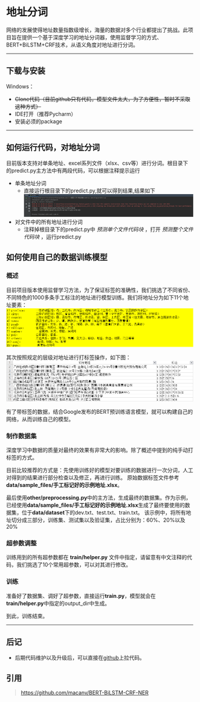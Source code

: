 # 地址分词
网络的发展使得地址数量指数级增长，海量的数据对多个行业都提出了挑战。此项目旨在提供一个基于深度学习的地址分词器，使用监督学习的方式、BERT+BiLSTM+CRF技术，从语义角度对地址进行分词。

---
## 下载与安装
Windows：
- ~~Clone代码（目前github只有代码，模型文件太大，为了方便性，暂时不采取这种方式）~~
- IDE打开（推荐Pycharm）
- 安装必须的package

---
## 如何运行代码，对地址分词
目前版本支持对单条地址、excel系列文件（xlsx、csv等）进行分词。根目录下的predict.py主方法中有两段代码，可以根据注释提示运行
- 单条地址分词
    - 直接运行根目录下的predict.py,就可以得到结果,结果如下
    ![单条地址分词效果](./other/pictures/单条地址分词效果.png)
- 对文件中的所有地址进行分词
    - 注释掉根目录下的predict.py中 *预测单个文件代码块* ，打开 *预测整个文件代码块* ，运行predict.py
## 如何使用自己的数据训练模型
### 概述
目前项目版本使用监督学习方法，为了保证标签的准确性，我们挑选了不同省份、不同特色的1000多条手工标注的地址进行模型训练。我们将地址分为如下11个地址要素：
![地址要素说明](./other/pictures/切分地址要素层级说明.png)

其次按照规定的层级对地址进行打标签操作，如下图：
![打标签示例](./other/pictures/打标签示例.png)

有了带标签的数据，结合Google发布的BERT预训练语言模型，就可以构建自己的网络，从而训练自己的模型。

### 制作数据集
深度学习中数据的质量对最终的效果有非常大的影响。除了概述中提到的纯手动打标签的方式。

目前比较推荐的方式是：先使用训练好的模型对要训练的数据进行一次分词，人工对得到的结果进行部分检查以及修正，再进行训练。
原始数据标签文件参考 **data/sample_files/手工标记好的示例地址.xlsx**。

最后使用**other/preprocessing.py**中的主方法，生成最终的数据集。作为示例，已经使用**data/sample_files/手工标记好的示例地址.xlsx**生成了最终要使用的数据集，位于**data/dataset**下的dev.txt、test.txt、train.txt。
该示例中，将所有地址切分成三部分，训练集、测试集以及验证集，占比分别为：60%、20%以及20%

### 超参数调整
训练用到的所有超参数都在 **train/helper.py** 文件中指定，请留意有中文注释的代码，我们挑选了10个常用超参数，可以对其进行修改。
### 训练
准备好了数据集、调好了超参数，直接运行**train.py**，模型就会在**train/helper.py**中指定的output_dir中生成。

到此，训练结束。

---
## 后记
- 后期代码维护以及升级后，可以直接在[github](https://github.com/SuperMap/address-matching)上拉代码。

## 引用
>https://github.com/macanv/BERT-BiLSTM-CRF-NER